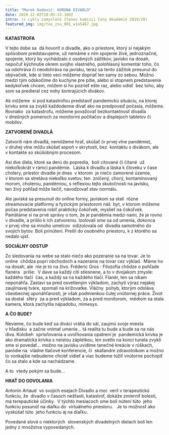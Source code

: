 ```yaml
---
title: "Marek Godovič: KORONA DIVADLO"
date: 2020-12-02T20:05:33.160Z
intro: (z cyklu zamyslení členov komisií Ceny Akadémie 2019/20)
featured_img: img/tas_zsu_001_w1a5467.jpg
---
```

**KATASTROFA**

V tejto dobe sa  dá hovoriť o divadle, ako o priestore, ktorý si nejakým spôsobom predstavujeme, už nemáme s ním spojenie živé, jednoznačné, spojenie, ktorý by vychádzalo z osobných zážitkov, javisko na dosah, nepočuť kýchnutie okrem svojho vlastného, polohlasný komentár toho, čo sa odohráva či neodohráva na javisku, teraz sa tento zážitok presunul do obývačiek, kde si tieto veci môžeme dopriať len samy zo sebou. Možno medzi tým odskočíme do kuchyne pre pitie, alebo si stopnem predstavenia kedykoľvek chcem, môžem si ho pozrieť ešte raz, alebo odísť  bez toho, aby som sa predieral cez nohy šomrajúcich divákov.

Ak môžeme  si pod katastrofou predstaviť pandemickú situáciu, na ktorej krivku sme sa zvykli každodenne dívať ako na predpoveď počasia, môžeme. Rovnako  za katastrofu, môžeme považovať bezkontaktnosť divadla v dnešných pomeroch za monitormi počítačov a displejoch tabletov či mobilov.

**ZATVORENÉ DIVADLÁ**  

Zatvorili nám divadlá, nemôžeme hrať, skúšať (v prvej vlne pandémie), v druhej vlne môžu skúšať aspoň v skrytosti, bez  kontaktu s divákom, ale  v kontakte so skúšobným procesom.

Asi dve diela, ktoré sa derú do popredia,  boli citované či čítané  už niekoľkokrát v rámci pandémie.  Láska k divadlu a láska k človeku v čase cholery, priestor divadle je dnes  v ktorom  je niečo zamorené územie, v ktorom sa stretáva niekoľko svetov, ten  zničený, chorý, kontaminovaný morom, cholerou, pandémiou, s reflexiou tejto skutočnosti na javisku, ten živý pohľad môže liečiť, navodzovať stav normálu.

Ale javiská sa presunuli do online formy, javiskom sa stali  rôzne streamovacie platformy a fyzickým priestorom náš  byt, v ktorom môžeme počas predstavenia robiť prakticky čokoľvek, myslieť na čokoľvek. Pamätáme si na prvé správy o tom, že je pandémia medzi nami, že je rovno v divadle, a prišlo k ich zatvoreniu. Izolovali sme sa od umenia, dokonca v prvej vlne sa mnoho umelcov  odizolovala od  divadla samotného do svojich bytov. Boli prinútení. Prešli do osobného priestoru, k z ktorého sa nedalo ujsť.

**SOCIÁLNY ODSTUP**   

Zo sledovania na webe sa stalo niečo ako pozeranie sa na tovar. Je to online  chôdza popri obchodoch a nazeranie na tovar cez výklad.  Máme ho na dosah, ale  nie je to na živo. Fréderic Gros : Filozofia chôdze o pohľade flanéra   príše:  V dave sa každý cíti stiesnene, a to v dvojakom zmysle: každého tlačí  čas, a každý sa na každého tlačí. Flanér, ten sa nikam neponáhľa. Zastaví sa pred osvetleným výkladom, zachytí výraz nejakej zaujímavej tváre, spomalí na križovatke. Vláčny  pohyb, ktorým odoláva všeobecnej uponáhľanosti, je však podmienkou čulej vnútornej práce. Život sa dostal  sféry  za a pred výkladom, za a pred monitorom,  médiom sa stala kamera, ktorá zachytila nápadobu, mimesys.

**A ČO BUDE?**  

Nevieme, čo bude keď sa diváci vrátia do sál, zaujmú svoje miesta v hľadisku  a začne vnímať umenie... tá realita tu bude a bude sa na nás díva. Kolobeh  sprísňovania a uvoľňovania opatrení je  pandemická krivka je ako dramatická krivka s neistou zápletkou, len svetlo na konci tunela zvykli sme si povedať... možno na javisku uvidíme tanečné kreácie v rúškach, paródie na  vládne tlačové konferencie, či  skafandre zdravotníkom a možno to vonkajšie nebudeme chcieť vidieť a viac budeme túžiť vnútorne pochopiť čo sa stalo a kde sa nachádzame.

A to  vtedy pokým sa bude...

**HRAŤ DO ODVOLANIA** 

Antonin Artaud  vo svojich esejach Divadlo a mor. veril v terapeutickú funkciu, že  divadlo v časoch nešťastí, katastrof, dokáže zmierniť bolesti, má terepautické účinky.  V týchto mesiacoch sme boli nútení túto  jeho funkciu posunúť na diaľku do  virtuálneho priestoru.   Je to možnosť ako vyskúšať túto  jeho funkciu aj na diaľku.

Povedané slová o niektorých  slovenských divadelných dielach boli len jedny z množstva vypovedaných.